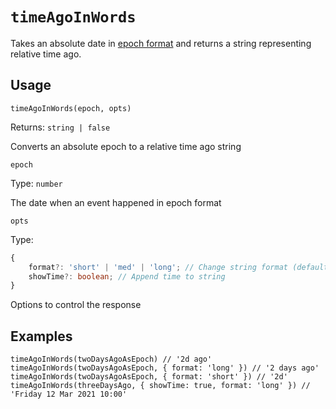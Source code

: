 
# `timeAgoInWords`

Takes an absolute date in [epoch format](https://developer.mozilla.org/en-US/docs/Web/JavaScript/Reference/Global_Objects/Date#description) and returns a string representing relative time ago.

## Usage
`timeAgoInWords(epoch, opts)`

Returns: `string | false`

Converts an absolute epoch to a relative time ago string

`epoch`

Type: `number`

The date when an event happened in epoch format

`opts`

Type:
```typescript
{
	format?: 'short' | 'med' | 'long'; // Change string format (default 'med')
	showTime?: boolean; // Append time to string
}
```

Options to control the response

## Examples
```
timeAgoInWords(twoDaysAgoAsEpoch) // '2d ago'
timeAgoInWords(twoDaysAgoAsEpoch, { format: 'long' }) // '2 days ago'
timeAgoInWords(twoDaysAgoAsEpoch, { format: 'short' }) // '2d'
timeAgoInWords(threeDaysAgo, { showTime: true, format: 'long' }) // 'Friday 12 Mar 2021 10:00'
```
